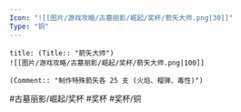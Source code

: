```yaml
---
Icon: "![[图片/游戏攻略/古墓丽影/崛起/奖杯/箭矢大师.png|30]]"
Type: "铜"
---
```

```ad-common-bronze-trophy
title: (Title:: "箭矢大师")
![[图片/游戏攻略/古墓丽影/崛起/奖杯/箭矢大师.png|100]]

(Comment:: "制作特殊箭矢各 25 支 (火焰、榴弹、毒性)")
```

#古墓丽影/崛起/奖杯 #奖杯 #奖杯/铜
